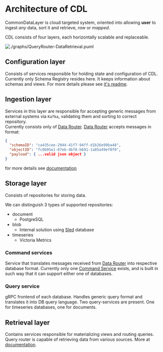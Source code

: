 # Architecture of CDL

CommonDataLayer is cloud targeted system, oriented into allowing **user** to ingest *any* data, sort it and retrieve, *raw* or *mapped*.

CDL consists of four layers, each horizontally scalable and replaceable.

![./graphs/QueryRouter-DataRetrieval.puml](http://www.plantuml.com/plantuml/proxy?src=https://raw.githubusercontent.com/epiphany-platform/CommonDataLayer/lb_documentation_uml/docs/graphs/CDL.puml)

## Configuration layer
Consists of services responsible for holding state and configuration of CDL.  
Currently only Schema Registry resides here. It keeps information about schemas and views. For more details please see [it's readme][schema-registry].

## Ingestion layer
Services in this layer are responsible for accepting generic messages from external systems via `Kafka`, validating them and sorting to correct repository.  
Currently consists only of [Data Router][data-router]. [Data Router][data-router] accepts messages in format:

```json
{
  "schemaID": "ca435cee-2944-41f7-94ff-d1b26e99ba48",
  "objectID": "fc0b95e1-07eb-4bf8-b691-1a85a49ef8f0",
  "payload": { ...valid json object }
}
```

for more details see [documentation][data-router]

## Storage layer
Consists of repositories for storing data.

We can distinguish 3 types of supported repositories:
- document
    - PostgreSQL
- blob
    - Internal solution using [Sled][sled] database
- timeseries
    - Victoria Metrics

### Command services
Service that translates messages received from [Data Router][data-router] into respective database format. Currently only one [Command Service][command-service] exists,
and is built in such way that it can support either one of databases.

### Query service
gRPC frontend of each database. Handles generic query format and translates it into DB query language.
Two query-services are present. One for timeseries databases, one for documents.

## Retrieval layer
Contains services responsible for materializing views and routing queries.
Query router is capable of retrieving data from various sources. More at [documentation][query-router].


[schema-registry]: ../schema-registry/README.md
[data-router]: ../data-router
[sled]: https://github.com/spacejam/sled
[command-service]: ../command-service
[query-router]: ../query-router/README.md
